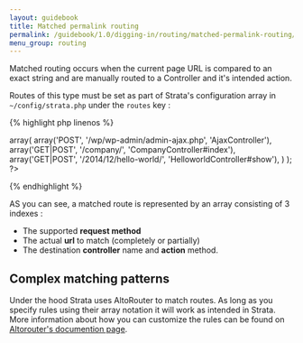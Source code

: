 ```yaml
---
layout: guidebook
title: Matched permalink routing
permalink: /guidebook/1.0/digging-in/routing/matched-permalink-routing/
menu_group: routing
---
```


Matched routing occurs when the current page URL is compared to an exact string and are manually routed to a Controller and it's intended action.

Routes of this type must be set as part of Strata's configuration array in `~/config/strata.php` under the `routes` key :

{% highlight php linenos %}
<?php
$strata = array(
    "routes" => array(

        array('POST',       '/wp/wp-admin/admin-ajax.php',  'AjaxController'),
        array('GET|POST',   '/company/',                    'CompanyController#index'),
        array('GET|POST',   '/2014/12/hello-world/',        'HelloworldController#show'),

    )
);
?>
{% endhighlight %}

AS you can see, a matched route is represented by an array consisting of 3 indexes :

* The supported **request method**
* The actual **url** to match (completely or partially)
* The destination **controller** name and **action** method.

## Complex matching patterns

Under the hood Strata uses AltoRouter to match routes. As long as you specify rules using their array notation it will work as intended in Strata. More information about how you can customize the rules can be found on [Altorouter's documention page](https://github.com/dannyvankooten/AltoRouter).
